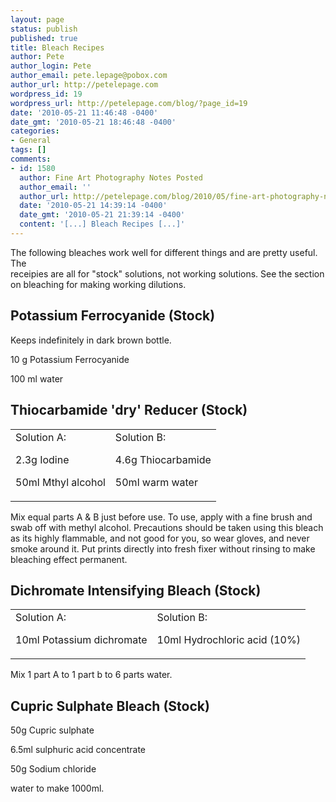 ```yaml
---
layout: page
status: publish
published: true
title: Bleach Recipes
author: Pete
author_login: Pete
author_email: pete.lepage@pobox.com
author_url: http://petelepage.com
wordpress_id: 19
wordpress_url: http://petelepage.com/blog/?page_id=19
date: '2010-05-21 11:46:48 -0400'
date_gmt: '2010-05-21 18:46:48 -0400'
categories:
- General
tags: []
comments:
- id: 1580
  author: Fine Art Photography Notes Posted
  author_email: ''
  author_url: http://petelepage.com/blog/2010/05/fine-art-photography-notes-posted/
  date: '2010-05-21 14:39:14 -0400'
  date_gmt: '2010-05-21 21:39:14 -0400'
  content: '[...] Bleach Recipes [...]'
---
```

<p>The following bleaches work well for different things and are pretty useful. The<br />
receipies are all for "stock" solutions, not working solutions. See the section<br />
on bleaching for making working dilutions.</p>
<h2>Potassium Ferrocyanide (Stock)</h2>
<p>Keeps indefinitely in dark brown bottle.</p>
<p>10 g Potassium Ferrocyanide</p>
<p>100 ml water</p>
<h2>Thiocarbamide 'dry' Reducer (Stock)</h2>
<table>
<tbody>
<tr>
<td>Solution A:</p>
<p>2.3g Iodine</p>
<p>50ml Mthyl alcohol</td>
<td>Solution B:</p>
<p>4.6g Thiocarbamide</p>
<p>50ml warm water</td>
</tr>
</tbody>
</table>
<p>Mix equal parts A &amp; B just before use. To use, apply with a fine brush and swab off with methyl alcohol. Precautions should be taken using this bleach as its highly flammable, and not good for you, so wear gloves, and never smoke around it. Put prints directly into fresh fixer without rinsing to make bleaching effect permanent.</p>
<h2>Dichromate Intensifying Bleach (Stock)</h2>
<table>
<tbody>
<tr>
<td>Solution A:</p>
<p>10ml Potassium dichromate</td>
<td>Solution B:</p>
<p>10ml Hydrochloric acid (10%)</td>
</tr>
</tbody>
</table>
<p>Mix 1 part A to 1 part b to 6 parts water.</p>
<h2>Cupric Sulphate Bleach (Stock)</h2>
<p>50g Cupric sulphate</p>
<p>6.5ml sulphuric acid concentrate</p>
<p>50g Sodium chloride</p>
<p>water to make 1000ml.</p>
